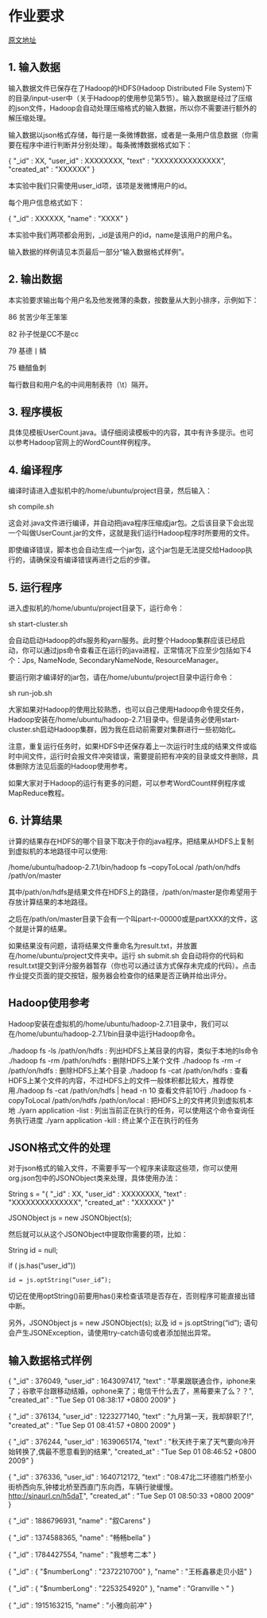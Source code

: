 # 作业要求
[原文地址](http://www.xuetangx.com/courses/course-v1:TsinghuaX+64100033X+2015_T1_/courseware/ef6b8264660b4daf9dc4ef66ef6d08d2/f89328f1ed9140c59e21e10ee564859f/)

## 1. 输入数据

输入数据文件已保存在了Hadoop的HDFS(Hadoop Distributed File System)下的目录/input-user中（关于Hadoop的使用参见第5节）。输入数据是经过了压缩的json文件，Hadoop会自动处理压缩格式的输入数据，所以你不需要进行额外的解压缩处理。

输入数据以json格式存储，每行是一条微博数据，或者是一条用户信息数据（你需要在程序中进行判断并分别处理）。每条微博数据格式如下：

{ "_id" : XX, "user_id" : XXXXXXXX, "text" : "XXXXXXXXXXXXXX", "created_at" : "XXXXXX" }

本实验中我们只需使用user_id项，该项是发微博用户的id。 

每个用户信息格式如下：

{ "_id" : XXXXXX, "name" : "XXXX" }

本实验中我们两项都会用到，_id是该用户的id，name是该用户的用户名。

输入数据的样例请见本页最后一部分“输入数据格式样例”。

## 2. 输出数据

本实验要求输出每个用户名及他发微薄的条数，按数量从大到小排序，示例如下：

86    贫苦少年王笨笨

82    孙子悦是CC不是cc

79    基德丨鳞

75    糖醋鱼刺

每行数目和用户名的中间用制表符（\t）隔开。

## 3. 程序模板

具体见模板UserCount.java。请仔细阅读模板中的内容，其中有许多提示。也可以参考Hadoop官网上的WordCount样例程序。

## 4. 编译程序

编译时请进入虚拟机中的/home/ubuntu/project目录，然后输入：

sh compile.sh

这会对.java文件进行编译，并自动把java程序压缩成jar包。之后该目录下会出现一个叫做UserCount.jar的文件，这就是我们运行Hadoop程序时所要用的文件。

即使编译错误，脚本也会自动生成一个jar包，这个jar包是无法提交给Hadoop执行的，请确保没有编译错误再进行之后的步骤。

## 5. 运行程序

进入虚拟机的/home/ubuntu/project目录下，运行命令：

sh start-cluster.sh

会自动启动Hadoop的dfs服务和yarn服务。此时整个Hadoop集群应该已经启动，你可以通过jps命令查看正在运行的java进程，正常情况下应至少包括如下4个：Jps, NameNode, SecondaryNameNode, ResourceManager。

要运行刚才编译好的jar包，请在/home/ubuntu/project目录中运行命令：

sh run-job.sh

大家如果对Hadoop的使用比较熟悉，也可以自己使用Hadoop命令提交任务，Hadoop安装在/home/ubuntu/hadoop-2.7.1目录中。但是请务必使用start-cluster.sh启动Hadoop集群，因为我在启动前需要对集群进行一些初始化。

注意，重复运行任务时，如果HDFS中还保存着上一次运行时生成的结果文件或临时中间文件，运行时会报文件冲突错误，需要提前把有冲突的目录或文件删除，具体删除方法见后面的Hadoop使用参考。

如果大家对于Hadoop的运行有更多的问题，可以参考WordCount样例程序或MapReduce教程。 

## 6. 计算结果

计算的结果存在HDFS的哪个目录下取决于你的java程序。把结果从HDFS上复制到虚拟机的本地路径中可以使用:

/home/ubuntu/hadoop-2.7.1/bin/hadoop fs –copyToLocal /path/on/hdfs /path/on/master

其中/path/on/hdfs是结果文件在HDFS上的路径，/path/on/master是你希望用于存放计算结果的本地路径。

之后在/path/on/master目录下会有一个叫part-r-00000或是partXXX的文件，这个就是计算的结果。

如果结果没有问题，请将结果文件重命名为result.txt，并放置在/home/ubuntu/project文件夹中。运行 sh submit.sh 会自动将你的代码和result.txt提交到评分服务器暂存（你也可以通过该方式保存未完成的代码）。点击作业提交页面的提交按钮，服务器会检查你的结果是否正确并给出评分。

## Hadoop使用参考

Hadoop安装在虚拟机的/home/ubuntu/hadoop-2.7.1目录中，我们可以在/home/ubuntu/hadoop-2.7.1/bin目录中运行Hadoop命令。

./hadoop fs -ls /path/on/hdfs : 列出HDFS上某目录的内容，类似于本地的ls命令
./hadoop fs -rm /path/on/hdfs : 删除HDFS上某个文件
./hadoop fs -rm -r /path/on/hdfs : 删除HDFS上某个目录
./hadoop fs -cat /path/on/hdfs : 查看HDFS上某个文件的内容，不过HDFS上的文件一般体积都比较大，推荐使用./hadoop fs -cat /path/on/hdfs | head -n 10 查看文件前10行
./hadoop fs -copyToLocal /path/on/hdfs /path/on/local : 把HDFS上的文件拷贝到虚拟机本地
./yarn application -list : 列出当前正在执行的任务，可以使用这个命令查询任务执行进度
./yarn application -kill <JobId> : 终止某个正在执行的任务

## JSON格式文件的处理

对于json格式的输入文件，不需要手写一个程序来读取这些项，你可以使用org.json包中的JSONObject类来处理，具体使用办法：

String s = "{ \"_id\" : XX, \"user_id\" : XXXXXXXX, \"text\" : \"XXXXXXXXXXXXXX\", \"created_at\" : \"XXXXXX\" }"

JSONObject js = new JSONObject(s);

然后就可以从这个JSONObject中提取你需要的项，比如：

String id = null;

if ( js.has(“user_id”))

    id = js.optString(“user_id”);

切记在使用optString()前要用has()来检查该项是否存在，否则程序可能直接出错中断。

另外，JSONObject js = new JSONObject(s); 以及 id = js.optString(“id”); 语句会产生JSONException，请使用try-catch语句或者添加抛出异常。

## 输入数据格式样例

{ "_id" : 376049, "user_id" : 1643097417, "text" : "苹果跟联通合作，iphone来了；谷歌平台跟移动结婚，ophone来了；电信干什么去了，黑莓要来了么？？", "created_at" : "Tue Sep 01 08:38:17 +0800 2009" }

{ "_id" : 376134, "user_id" : 1223277140, "text" : "九月第一天，我却辞职了!", "created_at" : "Tue Sep 01 08:41:57 +0800 2009" }

{ "_id" : 376244, "user_id" : 1639065174, "text" : "秋天终于来了天气要向冷开始转换了,偶最不愿意看到的结果", "created_at" : "Tue Sep 01 08:46:52 +0800 2009"  }

{ "_id" : 376336, "user_id" : 1640712172, "text" : "08:47北二环德胜门桥至小街桥西向东,钟楼北桥至西直门东向西，车辆行驶缓慢。  http://sinaurl.cn/h5daT", "created_at" : "Tue Sep 01 08:50:33 +0800 2009" }

{ "_id" : 1886796931, "name" : "叙Carens" }

{ "_id" : 1374588365, "name" : "畅畅bella" }

{ "_id" : 1784427554, "name" : "我想考二本" }

{ "_id" : { "$numberLong" : "2372210700" }, "name" : "王栎鑫暴走贝小妞" }

{ "_id" : { "$numberLong" : "2253254920" }, "name" : "Granville丶" }

{ "_id" : 1915163215, "name" : "小雅向前冲" }
